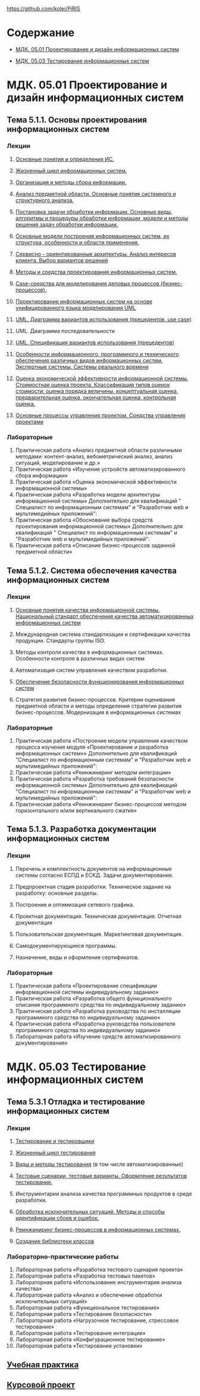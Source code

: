 https://github.com/kolei/PiRIS

# Содержание

* [МДК. 05.01 Проектирование и дизайн информационных систем](#МДК-0501-Проектирование-и-дизайн-информационных-систем)

* [МДК. 05.03 Тестирование информационных систем](#МДК-0503-Тестирование-информационных-систем)

# МДК. 05.01 Проектирование и дизайн информационных систем

[56+92=148, 34+72=106]: ФГОС

## Тема 5.1.1. Основы проектирования информационных систем

[1]: https://sites.google.com/site/anisimovkhv/learning/pris/lecture

### Лекции
1. [Основные понятия и определения ИС.](articles/5_1_1_1_intro.md)

[4+0]: _

2. [Жизненный цикл информационных систем.](articles/5_1_1_2_lifecycle.md)

[4+0 => 8+0]: _

3. [Организация и методы сбора информации.](articles/5_1_1_3_get_info.md)


[4+0 => 12+0]: _

4. [Анализ предметной области. Основные понятия системного и структурного анализа.](articles/5_1_1_4_analiz.md)

[4+0 => 16+0]: _

5. [Постановка задачи обработки информации. Основные виды, алгоритмы и процедуры обработки информации, модели и методы решения задач обработки информации.](articles/5_1_1_5_obr_inf.md)

[6+0 => 22+0]: _

6. [Основные модели построения информационных систем, их структура, особенности и области применения.](articles/5_1_1_6_models.md)

[6+0 => 28+0]: _

7. [Сервисно - ориентированные архитектуры. Анализ интересов клиента. Выбор вариантов решений](articles/5_1_1_7_soa.md)

[4+0 => 32+0]: _

8. [Методы и средства проектирования информационных систем.](articles/5_1_1_8_methods.md)

[4+0 => 36+0]: _

9. [Case-средства для моделирования деловых процессов (бизнес-процессов).](articles/5_1_1_9_case.md)

[4+0 => 40+0]: _

[Инструментальная среда – структура, интерфейс, элементы управления.]: //TODO

[Принципы построения модели IDEF0: контекстная диаграмма, субъект моделирования, цель и точка зрения.]: ВМЕСТО_ЭТОГО_UML

[Диаграммы IDEF0: диаграммы декомпозиции, диаграммы дерева узлов, диаграммы только для экспозиции (FEO).]: ВМЕСТО_ЭТОГО_UML

[Работы (Activity). Стрелки (Arrow). Туннелирование стрелок. Нумерация работ и диаграмм. Каркас диаграммы.]: ВМЕСТО_ЭТОГО_UML

[Слияние и расщепление моделей.]: ВМЕСТО_ЭТОГО_UML

10. [Проектирование информационных систем на основе унифицированного языка моделирования UML](articles/5_1_1_10_uml.md)

[4+0 => 44+0]: ВМЕСТО_IDEF

11. [UML. Диаграмма вариантов использования (прецедентов, use case)](articles/5_1_1_10_uml_use_case.md)

[4+0 => 48+0]: ВМЕСТО_IDEF

11. UML. Диаграмма последовательности

[4+0 => 52+0]: ВМЕСТО_IDEF

12. [UML. Спецификация вариантов использования (прецедентов)](articles/5_1_1_10_uml_uc_spec.md)

[4+0 => 56+0]: ВМЕСТО_IDEF

11. [Особенности информационного, программного и технического обеспечения различных видов информационных систем. Экспертные системы. Системы реального времени](articles/5_1_1_11.md)

[6+0 => 62+0]: _

12. [Оценка экономической эффективности информационной системы. Стоимостная оценка проекта. Классификация типов оценок стоимости: оценка порядка величины, концептуальная оценка, предварительная оценка, окончательная оценка, контрольная оценка.](articles/5_1_1_12.md)

[8+0 => 70+0]: _

13. [Основные процессы управления проектом. Средства управления проектами](articles/5_1_1_13.md)

[4+0 => 74+0]: _

### Лабораторные

1. Практическая работа «Анализ предметной области различными методами: контент-анализ, вебометрический анализ, анализ ситуаций, моделирование и др.»
2. Практическая работа «Изучение устройств автоматизированного сбора информации»
3. Практическая работа «Оценка экономической эффективности информационной системы»
4. Практическая работа «Разработка модели архитектуры информационной системы»
Дополнительно для квалификаций " Специалист по информационным системам" и "Разработчик web и мультимедийных приложений":
5. Практическая работа «Обоснование выбора средств проектирования информационной системы»
Дополнительно для квалификаций " Специалист по информационным системам" и "Разработчик web и мультимедийных приложений": 
6. Практическая работа «Описание бизнес-процессов заданной предметной области»

## Тема 5.1.2. Система обеспечения качества информационных систем

### Лекции

1. [Основные понятия качества информационной системы. Национальный стандарт обеспечения качества автоматизированных информационных систем](articles/5_1_2_1.md)

[не дописано про госты]: _

[https://sites.google.com/site/anisimovkhv/learning/pris/lecture/tema1#p12]: _

[4+0 => 78+0]: _

2. Международная система стандартизации и сертификации качества продукции. Стандарты группы ISO.

[4+0 => 82+0]: _

3. Методы контроля качества в информационных системах. Особенности контроля в различных видах систем

[4+0 => 86+0]: _

4. Автоматизация систем управления качеством разработки.

[4+0 => 90+0]: _

5. [Обеспечение безопасности функционирования информационных систем](articles/5_1_2_5.md)

[4+0 => 94+0]: _

6. Стратегия развития бизнес-процессов. Критерии оценивания предметной области и методы определения стратегии развития бизнес-процессов. Модернизация в информационных системах

[6+0 => 100+0]: _

### Лабораторные
1. Практическая работа «Построение модели управления качеством процесса изучения модуля «Проектирование и разработка информационных систем»»
Дополнительно для квалификаций "Специалист по информационным системам" и "Разработчик web и мультимедийных приложений": 
2. Практическая работа «Реинжиниринг методом интеграции»
3. Практическая работа «Разработка требований безопасности информационной системы»
Дополнительно для квалификаций "Специалист по информационным системам" и "Разработчик web и мультимедийных приложений": 
4. Практическая работа «Реинжиниринг бизнес-процессов методом горизонтального и/или вертикального сжатия»


## Тема 5.1.3. Разработка документации информационных систем

### Лекции

1. Перечень и комплектность документов на информационные системы согласно ЕСПД и ЕСКД. Задачи документирования.

[4+0 => 104+0]: _

2. Предпроектная стадия разработки. Техническое задание на разработку: основные разделы.

[4+0 => 108+0]: _

3. Построение и оптимизация сетевого графика.

[4+0 => 112+0]: _

4. Проектная документация. Техническая документация. Отчетная документация

[6+0 => 118+0]: _

5. Пользовательская документация. Маркетинговая документация. 

[4+0 => 122+0]: _

6. Самодокументирующиеся программы. 

[4+0 => 126+0]: _

7. Назначение, виды и оформление сертификатов.

[4+0 => 130+0]: _

### Лабораторные
1. Практическая работа «Проектирование спецификации информационной системы индивидуальному заданию» 
2. Практическая работа «Разработка общего функционального описания программного средства по индивидуальному заданию»
3. Практическая работа «Разработка руководства по инсталляции программного средства по индивидуальному заданию»
4. Практическая работа «Разработка руководства пользователя программного средства по индивидуальному заданию»
5. Лабораторная работа «Изучение средств автоматизированного документирования»

# МДК. 05.03 Тестирование информационных систем

[46+24]: ФГОС

## Тема 5.3.1 Отладка и тестирование информационных систем

### Лекции

1. [Тестирование и тестировщики](articles/5_3_1_1_intro.md)

[6+0]: тут_ещё_вспомнаем_про_библиотеку_классов

2. [Жизненный цикл тестирования](articles/5_3_1_2_lifecycle.md)

[6(12)+0]: большой_объем

3. [Виды и методы тестирования](articles/5_3_1_3_vidy.md) (в том числе автоматизированные)

4. [Тестовые сценарии, тестовые варианты. Оформление результатов тестирования.](articles/5_3_1_4_testcase.md)

[(+12)]: _

5. Инструментарии анализа качества программных продуктов в среде разработки.

6. [Обработка исключительных ситуаций. Методы и способы идентификации сбоев и ошибок.](articles/5_3_1_6_exceptions.md)

[7. Выявление ошибок системных компонентов. - по ФГОС, но не представляю что давать]: _

8. [Реинжиниринг бизнес-процессов в информационных системах.](articles/5_3_1_8_reengeniring.md)

9. [Создание библиотеки классов](articles/5_3_1_9_classlib.md)

### Лабораторнo-практические работы
1. Лабораторная работа «Разработка тестового сценария проекта»
2. Лабораторная работа «Разработка тестовых пакетов»
3. Лабораторная работа «Использование инструментария анализа качества»
4. Лабораторная работа «Анализ и обеспечение обработки исключительных ситуаций»
5. Лабораторная работа «Функциональное тестирование»
6. Лабораторная работа «Тестирование безопасности»
7. Лабораторная работа «Нагрузочное тестирование, стрессовое тестирование»
8. Лабораторная работа «Тестирование интеграции»
9. Лабораторная работа «Конфигурационное тестирование»
10. Лабораторная работа «Тестирование установки»


## [Учебная практика](articles/praktika_I.md)

## [Курсовой проект](articles/kp.md)